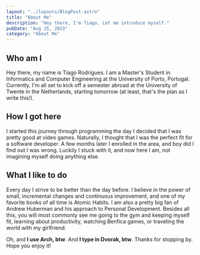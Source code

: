 ```yaml
---
layout: "../layouts/BlogPost.astro"
title: "About Me"
description: "Hey there, I'm Tiago. Let me introduce myself."
pubDate: "Aug 25, 2023"
category: "About Me"
---
```


## Who am I

Hey there, my name is Tiago Rodrigues. I am a Master's Student in Informatics and Computer Engineering at the University of Porto, Portugal. Currently, I'm all set to kick off a semester abroad at the University of Twente in the Netherlands, starting tomorrow (at least, that's the plan as I write this!).

## How I got here

I started this journey through programming the day I decided that I was pretty good at video games. Naturally, I thought that I was the perfect fit for a software developer. A few months later I enrolled in the area, and boy did I find out I was wrong. Luckily I stuck with it, and now here I am, not imagining myself doing anything else.

## What I like to do

Every day I strive to be better than the day before. I believe in the power of small, incremental changes and continuous improvement, and one of my favorite books of all time is Atomic Habits. I am also a pretty big fan of Andrew Huberman and his approach to Personal Development. Besides all this, you will most commonly see me going to the gym and keeping myself fit, learning about productivity, watching Benfica games, or traveling the world with my girlfriend.

Oh, and **I use Arch, btw**. And **I type in Dvorak, btw**. Thanks for stopping by. Hope you enjoy it!
